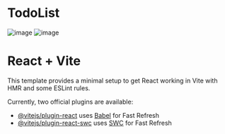 # TodoList

![image](https://github.com/anshuKumar99/Todolist-React/assets/148548385/d98442d7-f08e-411d-9ea0-f3d91663ef66)
![image](https://github.com/user-attachments/assets/22d91610-c027-493e-afd4-50d0aa8eec10)

# React + Vite

This template provides a minimal setup to get React working in Vite with HMR and some ESLint rules.

Currently, two official plugins are available:

- [@vitejs/plugin-react](https://github.com/vitejs/vite-plugin-react/blob/main/packages/plugin-react/README.md) uses [Babel](https://babeljs.io/) for Fast Refresh
- [@vitejs/plugin-react-swc](https://github.com/vitejs/vite-plugin-react-swc) uses [SWC](https://swc.rs/) for Fast Refresh
